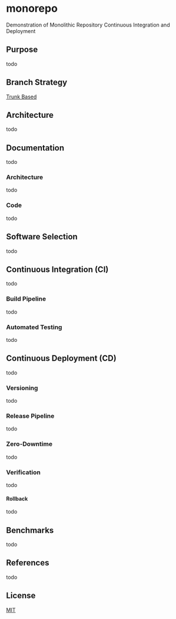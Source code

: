 # monorepo

Demonstration of Monolithic Repository Continuous Integration and Deployment

## Purpose

todo

## Branch Strategy

[Trunk Based](https://trunkbaseddevelopment.com/)

## Architecture

todo

## Documentation

todo

### Architecture

todo

### Code

todo

## Software Selection

todo

## Continuous Integration (CI)

todo

### Build Pipeline

todo

### Automated Testing

todo

## Continuous Deployment (CD)

todo

### Versioning

todo

### Release Pipeline

todo

### Zero-Downtime

todo

### Verification

todo

#### Rollback

todo

## Benchmarks

todo

## References

todo

## License

[MIT](LICENSE)
